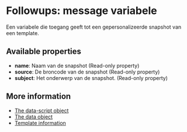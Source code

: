 # Followups: message variabele
Een variabele die toegang geeft tot een gepersonalizeerde snapshot van 
een template.

## Available properties

* **name**: Naam van de snapshot (Read-only property)
* **source**: De broncode van de snapshot (Read-only property)
* **subject**: Het onderwerp van de snapshot. (Read-only property)

## More information
* [The data-script object](./followups-scripting)
* [The data object](./followups-scripting-data)
* [Template information](./followups-scripting-template)
